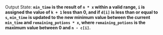 Output State: **`min_time` is the result of `n * x` within a valid range, `i` is assigned the value of `k + 1` less than 0, and if `d[i]` is less than or equal to `s`, `min_time` is updated to the new minimum value between the current `min_time` and `remaining_potions * x`, where `remaining_potions` is the maximum value between 0 and `n - c[i]`.**